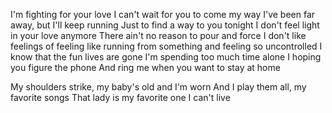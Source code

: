I'm fighting for your love
I can't wait for you to come my way
I've been far away, but I'll keep running
Just to find a way to you tonight
I don't feel light in your love anymore
There ain't no reason to pour and force
I don't like feelings of feeling like running from something and feeling so uncontrolled
I know that the fun lives are gone
I'm spending too much time alone
I hoping you figure the phone
And ring me when you want to stay at home

My shoulders strike, my baby's old and I'm worn
And I play them all, my favorite songs
That lady is my favorite one
I can't live